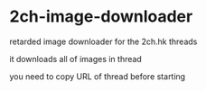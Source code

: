 # 2ch-image-downloader
retarded image downloader for the 2ch.hk threads

it downloads all of images in thread

you need to copy URL of thread before starting

